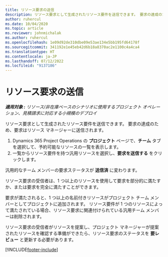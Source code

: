 ```yaml
---
title: リソース要求の送信
description: リソース要求として生成されたリソース要件を送信できます。 要求の達成のため、要求はリソース マネージャーに送信されます。
author: ruhercul
ms.date: 10/04/2020
ms.topic: article
ms.reviewer: johnmichalak
ms.author: ruhercul
ms.openlocfilehash: 1e09d92de310dbe09e53ae134e5bb195fd64178f
ms.sourcegitcommit: 341192e1e45eb42d6b18a8370ac2e1100c4a4ca4
ms.translationtype: HT
ms.contentlocale: ja-JP
ms.lasthandoff: 07/12/2022
ms.locfileid: "9137186"
---
```

# <a name="submit-a-resource-request"></a>リソース要求の送信

_**適用対象 :** リソース/非在庫ベースのシナリオに使用するプロジェクト オペレーション、見積請求に対応する小規模のデプロイ_

リソース要求として生成されたリソース要件を送信できます。 要求の達成のため、要求はリソース マネージャーに送信されます。

1. Dynamics 365 Project Operations の **プロジェクト** ページで、**チーム** タブを選択して、予約可能なリソースの一覧を表示します。 
2. 一覧からリソース要件を持つ汎用リソースを選択し、**要求を送信する** をクリックします。

汎用的なチーム メンバーの要求ステータスが **送信済** に変わります。

リソース要求の受信者は、1 つ以上のリソースを使用して要求を部分的に満たすか、または要求を完全に満たすことができます。

要求が満たされると、1 つ以上の名前付きリソースがプロジェクト チーム メンバーとしてプロジェクトに追加されます。 リソース要件が 1 つのリソースによって満たされている場合、リソース要求に関連付けられている汎用チーム メンバーは削除されます。 

リソース要求の受信者がリソースを提案し、プロジェクト マネージャーが提案されたリソースを確認する準備ができたら、リソース要求のステータスを **要レビュー** と更新する必要があります。


[!INCLUDE[footer-include](../includes/footer-banner.md)]
